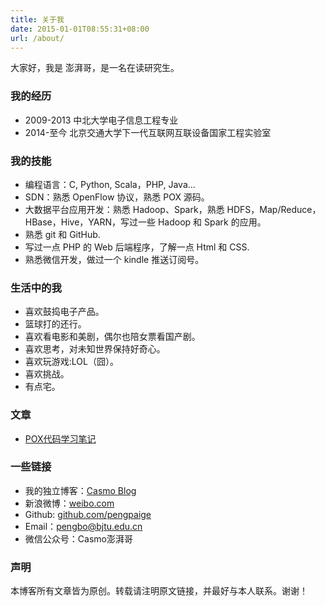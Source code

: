 ```yaml
---
title: 关于我
date: 2015-01-01T08:55:31+08:00
url: /about/
---
```



<p class="message">
大家好，我是 澎湃哥，是一名在读研究生。
</p>


### 我的经历

 * 2009-2013 中北大学电子信息工程专业 
 * 2014-至今 北京交通大学下一代互联网互联设备国家工程实验室

### 我的技能

 * 编程语言：C, Python, Scala，PHP, Java...
 * SDN：熟悉 OpenFlow 协议，熟悉 POX 源码。
 * 大数据平台应用开发：熟悉 Hadoop、Spark，熟悉 HDFS，Map/Reduce，HBase，Hive，YARN，写过一些 Hadoop 和 Spark 的应用。 
 * 熟悉 git 和 GitHub.
 * 写过一点 PHP 的 Web 后端程序，了解一点 Html 和 CSS.
 * 熟悉微信开发，做过一个 kindle 推送订阅号。 

### 生活中的我

 * 喜欢鼓捣电子产品。
 * 篮球打的还行。
 * 喜欢看电影和美剧，偶尔也陪女票看国产剧。
 * 喜欢思考，对未知世界保持好奇心。
 * 喜欢玩游戏:LOL（囧）。
 * 喜欢挑战。
 * 有点宅。

### 文章

 * [POX代码学习笔记](http://pengpaige.sinaapp.com/pox%e4%bb%a3%e7%a0%81%e5%ad%a6%e4%b9%a0%e7%ac%94%e8%ae%b0/)


### 一些链接

 * 我的独立博客：[Casmo Blog](http://pengpaige.github.io/BlogDeployed)
 * 新浪微博：[weibo.com](http://weibo.com/1239789925)
 * Github: [github.com/pengpaige](https://github.com/pengpaige)
 * Email：pengbo@bjtu.edu.cn
 * 微信公众号：Casmo澎湃哥    

### 声明

本博客所有文章皆为原创。转载请注明原文链接，并最好与本人联系。谢谢！
